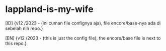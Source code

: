 # lappland-is-my-wife
[ID] {v12 /2023 - (ini cuman file confignya aja), file encore/base-nya ada di sebelah nih repo.}

[EN] {v12 /2023 - (this is just the config file), the encore/base file is next to this repo.}
